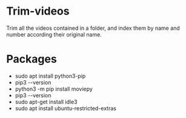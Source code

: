 # Trim-videos

Trim all the videos contained in a folder, and index them by name and number according their original name.

# Packages

- sudo apt install python3-pip
- pip3 --version
- python3 -m pip install moviepy
- pip3 --version
- sudo apt-get install idle3
- sudo apt install ubuntu-restricted-extras
